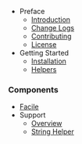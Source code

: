 - Preface
  - [Introduction](/)
  - [Change Logs](/pages/changes)
  - [Contributing](/pages/contributing)
  - [License](/pages/license)
- Getting Started
  - [Installation](/pages/installation)
  - [Helpers](/pages/helpers)

### Components
- [Facile](/pages/components/facile)
- Support
  - [Overview](/pages/components/support)
  - [String Helper](/pages/components/support/str)
